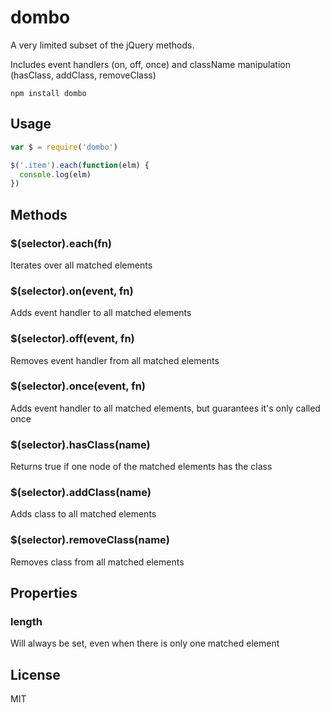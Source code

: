 # dombo

A very limited subset of the jQuery methods.

Includes event handlers (on, off, once) and className manipulation (hasClass, addClass, removeClass)

```
npm install dombo
```

## Usage

``` js
var $ = require('dombo')

$('.item').each(function(elm) {
  console.log(elm)
})
```

## Methods

### $(selector).each(fn)

Iterates over all matched elements

### $(selector).on(event, fn)

Adds event handler to all matched elements

### $(selector).off(event, fn)

Removes event handler from all matched elements

### $(selector).once(event, fn)

Adds event handler to all matched elements, but guarantees it's only called once

### $(selector).hasClass(name)

Returns true if one node of the matched elements has the class

### $(selector).addClass(name)

Adds class to all matched elements

### $(selector).removeClass(name)

Removes class from all matched elements

## Properties

### length

Will always be set, even when there is only one matched element

## License

MIT